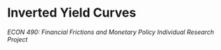 # Inverted Yield Curves
*ECON 490: Financial Frictions and Monetary Policy*
*Individual Research Project*
